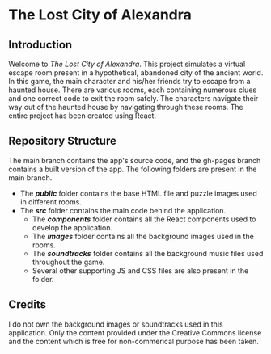 # The Lost City of Alexandra

## Introduction
Welcome to *The Lost City of Alexandra*. This project simulates a virtual escape room present in a hypothetical, abandoned city of the ancient world. In this game, the main character and his/her friends try to escape from a haunted house. There are various rooms, each containing numerous clues and one correct code to exit the room safely. The characters navigate their way out of the haunted house by navigating through these rooms. The entire project has been created using React.

## Repository Structure
The main branch contains the app's source code, and the gh-pages branch contains a built version of the app. The following folders are present in the main branch.
- The ***public*** folder contains the base HTML file and puzzle images used in different rooms.
- The ***src*** folder contains the main code behind the application.
  - The ***components*** folder contains all the React components used to develop the application.
  - The ***images*** folder contains all the background images used in the rooms.
  - The ***soundtracks*** folder contains all the background music files used throughout the game.
  - Several other supporting JS and CSS files are also present in the folder.

## Credits
I do not own the background images or soundtracks used in this application. Only the content provided under the Creative Commons license and the content which is free for non-commerical purpose has been taken. The sources of the images and soundtracks are mentioned below. **No copyright infringement intended.**

### Images
- [The Conversation](https://theconversation.com/evolutionary-psychology-explains-why-haunted-houses-creep-us-out-48209)
- [Holidappy](https://holidappy.com/holidays/101-ideas-haunted-houses)
- Pinterest: [Image 1](https://www.pinterest.com/pin/186899453261835648/) and [Image 2](https://www.pinterest.com/pin/70720656622142341/)
- [Thought Catalog](https://thoughtcatalog.com/rob-gunther/2014/06/5-most-haunted-locations-in-my-house-and-probably-yours-too/)
- [Lonely Planet](https://www.lonelyplanet.com/articles/irelands-most-haunted-house)

### Soundtracks
All the tracks have been taken from [Fesliyan Studios](https://www.fesliyanstudios.com/)
- **Track 1:** [Undercover Spy Agent](https://www.fesliyanstudios.com/royalty-free-music/download/undercover-spy-agent/332)
- **Track 2:** [Too Crazy](https://www.fesliyanstudios.com/royalty-free-music/download/too-crazy/307)
- **Track 3:** [Edge of Conspiracy](https://www.fesliyanstudios.com/royalty-free-music/download/edge-of-conspiracy/173)
